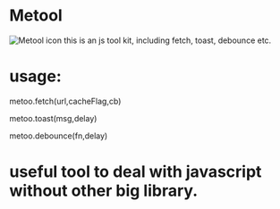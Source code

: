 # Metool
![Metool icon](http://stackwaves.top/favicon.png)
 this is an js tool kit, including fetch, toast, debounce etc.
  

# usage: 
  
  metoo.fetch(url,cacheFlag,cb) 
  
  metoo.toast(msg,delay)
  
  metoo.debounce(fn,delay)
  


# useful tool to deal with javascript without other big library.       
